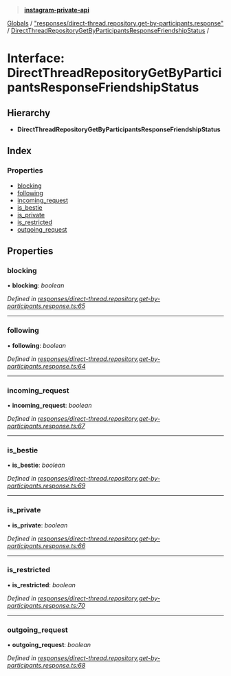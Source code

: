 > **[instagram-private-api](../README.md)**

[Globals](../README.md) / ["responses/direct-thread.repository.get-by-participants.response"](../modules/_responses_direct_thread_repository_get_by_participants_response_.md) / [DirectThreadRepositoryGetByParticipantsResponseFriendshipStatus](_responses_direct_thread_repository_get_by_participants_response_.directthreadrepositorygetbyparticipantsresponsefriendshipstatus.md) /

# Interface: DirectThreadRepositoryGetByParticipantsResponseFriendshipStatus

## Hierarchy

* **DirectThreadRepositoryGetByParticipantsResponseFriendshipStatus**

## Index

### Properties

* [blocking](_responses_direct_thread_repository_get_by_participants_response_.directthreadrepositorygetbyparticipantsresponsefriendshipstatus.md#blocking)
* [following](_responses_direct_thread_repository_get_by_participants_response_.directthreadrepositorygetbyparticipantsresponsefriendshipstatus.md#following)
* [incoming_request](_responses_direct_thread_repository_get_by_participants_response_.directthreadrepositorygetbyparticipantsresponsefriendshipstatus.md#incoming_request)
* [is_bestie](_responses_direct_thread_repository_get_by_participants_response_.directthreadrepositorygetbyparticipantsresponsefriendshipstatus.md#is_bestie)
* [is_private](_responses_direct_thread_repository_get_by_participants_response_.directthreadrepositorygetbyparticipantsresponsefriendshipstatus.md#is_private)
* [is_restricted](_responses_direct_thread_repository_get_by_participants_response_.directthreadrepositorygetbyparticipantsresponsefriendshipstatus.md#is_restricted)
* [outgoing_request](_responses_direct_thread_repository_get_by_participants_response_.directthreadrepositorygetbyparticipantsresponsefriendshipstatus.md#outgoing_request)

## Properties

###  blocking

• **blocking**: *boolean*

*Defined in [responses/direct-thread.repository.get-by-participants.response.ts:65](https://github.com/dilame/instagram-private-api/blob/173bc62/src/responses/direct-thread.repository.get-by-participants.response.ts#L65)*

___

###  following

• **following**: *boolean*

*Defined in [responses/direct-thread.repository.get-by-participants.response.ts:64](https://github.com/dilame/instagram-private-api/blob/173bc62/src/responses/direct-thread.repository.get-by-participants.response.ts#L64)*

___

###  incoming_request

• **incoming_request**: *boolean*

*Defined in [responses/direct-thread.repository.get-by-participants.response.ts:67](https://github.com/dilame/instagram-private-api/blob/173bc62/src/responses/direct-thread.repository.get-by-participants.response.ts#L67)*

___

###  is_bestie

• **is_bestie**: *boolean*

*Defined in [responses/direct-thread.repository.get-by-participants.response.ts:69](https://github.com/dilame/instagram-private-api/blob/173bc62/src/responses/direct-thread.repository.get-by-participants.response.ts#L69)*

___

###  is_private

• **is_private**: *boolean*

*Defined in [responses/direct-thread.repository.get-by-participants.response.ts:66](https://github.com/dilame/instagram-private-api/blob/173bc62/src/responses/direct-thread.repository.get-by-participants.response.ts#L66)*

___

###  is_restricted

• **is_restricted**: *boolean*

*Defined in [responses/direct-thread.repository.get-by-participants.response.ts:70](https://github.com/dilame/instagram-private-api/blob/173bc62/src/responses/direct-thread.repository.get-by-participants.response.ts#L70)*

___

###  outgoing_request

• **outgoing_request**: *boolean*

*Defined in [responses/direct-thread.repository.get-by-participants.response.ts:68](https://github.com/dilame/instagram-private-api/blob/173bc62/src/responses/direct-thread.repository.get-by-participants.response.ts#L68)*